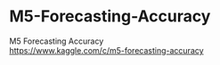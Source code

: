 # M5-Forecasting-Accuracy
M5 Forecasting Accuracy  
https://www.kaggle.com/c/m5-forecasting-accuracy
